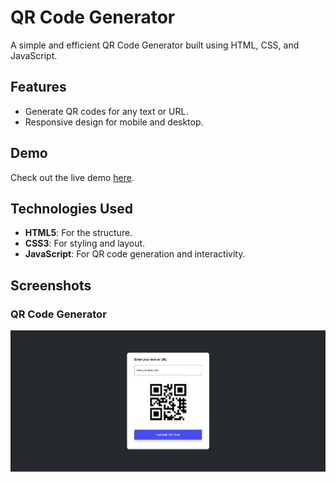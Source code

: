 # QR Code Generator

A simple and efficient QR Code Generator built using HTML, CSS, and JavaScript.

## Features

- Generate QR codes for any text or URL.
- Responsive design for mobile and desktop.

## Demo

Check out the live demo [here](#).

## Technologies Used

- **HTML5**: For the structure.
- **CSS3**: For styling and layout.
- **JavaScript**: For QR code generation and interactivity.

## Screenshots

### QR Code Generator
![QR](OR_Generator.png)
